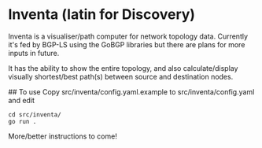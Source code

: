# Inventa (latin for Discovery)

Inventa is a visualiser/path computer for network topology data. Currently it's fed by BGP-LS using the GoBGP libraries but there are plans for more inputs in future.

It has the ability to show the entire topology, and also calculate/display visually shortest/best path(s) between source and destination nodes.

## To use
Copy src/inventa/config.yaml.example to src/inventa/config.yaml and edit
```
cd src/inventa/
go run .
```

More/better instructions to come!

